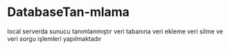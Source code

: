 # DatabaseTan-mlama
local serverda sunucu tanımlanmıştır
veri tabanına veri ekleme veri silme ve veri sorgu işlemleri yapılmaktadır

